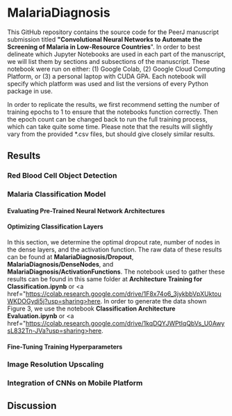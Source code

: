 # MalariaDiagnosis
This GitHub repository contains the source code for the PeerJ manuscript submission titled **"Convolutional Neural Networks to Automate the Screening of Malaria in Low-Resource Countries**". In order to best delineate which Jupyter Notebooks are used in each part of the manuscript, we will list them by sections and subsections of the manuscript. These notebook were run on either: (1) Google Colab, (2) Google Cloud Computing Platform, or (3) a personal laptop with CUDA GPA. Each notebook will specify which platform was used and list the versions of every Python package in use. 

In order to replicate the results, we first recommend setting the number of training epochs to 1 to ensure that the notebooks function correctly. Then the epoch count can be changed back to run the full training process, which can take quite some time. Please note that the results will slightly vary from the provided \*.csv files, but should give closely similar results. 

## Results

### Red Blood Cell Object Detection

### Malaria Classification Model

#### Evaluating Pre-Trained Neural Network Architectures

#### Optimizing Classification Layers
In this section, we determine the optimal dropout rate, number of nodes in the dense layers, and the activation function. The raw data of these results can be found at **MalariaDiagnosis/Dropout**, **MalariaDiagnosis/DenseNodes**, and **MalariaDiagnosis/ActivationFunctions**. The notebook used to gather these results can be found in this same folder at **Architecture Training for Classification.ipynb** or <a href="https://colab.research.google.com/drive/1F8x74o6_3jykbbVpXUktouWKDOGydi5j?usp=sharing>here</a>. In order to generate the data shown Figure 3, we use the notebook **Classification Architecture Evaluation.ipynb** or <a href="https://colab.research.google.com/drive/1kqDQYJWPtIqQbVs_U0AwysL832Tn-JVa?usp=sharing>here</a>.

#### Fine-Tuning Training Hyperparameters

### Image Resolution Upscaling

### Integration of CNNs on Mobile Platform

## Discussion

